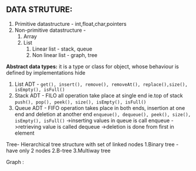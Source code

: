 ## DATA STRUTURE:
1. Primitive datastructure - int,float,char,pointers
2. Non-primitive datastructure - 
	1. Array
	2. List
		1. Linear list - stack, queue
		2. Non linear list - graph, tree


**Abstract data types:** it is a type or class for object, whose behaviour is defined by implementations hide
1. List ADT -  ``` get(), insert(), remove(), removeAt(), replace(),size(), isEmpty(), isFull() ```
2. Stack ADT - FILO all operation take place at single end ie.top of stack 
		```
		push(), pop(), peek(), size(), isEmpty(), isFull()
		```
3. Queue ADT - FIFO operation takes place in both ends, insertion at one end and deletion at another end
		```
		enqueue(), dequeue(), peek(), size(), isEmpty(), isFull()
		```
		->inserting values in queue is call enqueue
		->retrieving value is called dequeue
		->deletion is done from first in element
	
Tree- 	Hierarchical tree structure with set of linked nodes
	1.Binary tree - have only 2 nodes
	2.B-tree
	3.Multiway tree

Graph : 
